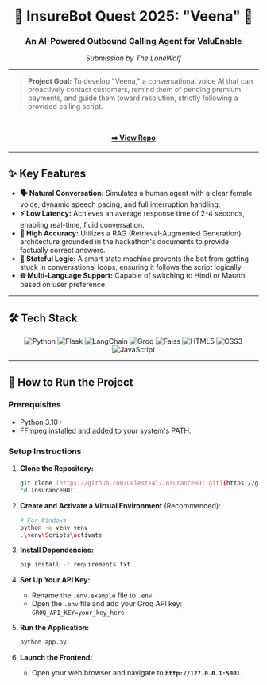 <div align="center">

# 🤖 InsureBot Quest 2025: "Veena" 🤖

### An AI-Powered Outbound Calling Agent for ValuEnable

_Submission by The LoneWolf_

</div>

---

> **Project Goal:** To develop "Veena," a conversational voice AI that can proactively contact customers, remind them of pending premium payments, and guide them toward resolution, strictly following a provided calling script.

<br>

<div align="center">

**[➡️ View Repo](https://github.com/Celest14l/InsuranceBOT/tree/main)**

</div>

---

## ✨ Key Features

-   **🗣️ Natural Conversation:** Simulates a human agent with a clear female voice, dynamic speech pacing, and full interruption handling.
-   **⚡ Low Latency:** Achieves an average response time of 2-4 seconds, enabling real-time, fluid conversation.
-   **🧠 High Accuracy:** Utilizes a RAG (Retrieval-Augmented Generation) architecture grounded in the hackathon's documents to provide factually correct answers.
-   **🤖 Stateful Logic:** A smart state machine prevents the bot from getting stuck in conversational loops, ensuring it follows the script logically.
-   **🌐 Multi-Language Support:** Capable of switching to Hindi or Marathi based on user preference.

---

## 🛠️ Tech Stack

<p align="center">
  <img src="https://img.shields.io/badge/Python-3776AB?style=for-the-badge&logo=python&logoColor=white" alt="Python"/>
  <img src="https://img.shields.io/badge/Flask-000000?style=for-the-badge&logo=flask&logoColor=white" alt="Flask"/>
  <img src="https://img.shields.io/badge/LangChain-000000?style=for-the-badge&logo=LangChain&logoColor=white" alt="LangChain"/>
  <img src="https://img.shields.io/badge/Groq-000000?style=for-the-badge&logo=groq&logoColor=white" alt="Groq"/>
  <img src="https://img.shields.io/badge/Faiss-4A90E2?style=for-the-badge&logo=faiss&logoColor=white" alt="Faiss"/>
  <img src="https://img.shields.io/badge/HTML5-E34F26?style=for-the-badge&logo=html5&logoColor=white" alt="HTML5"/>
  <img src="https://img.shields.io/badge/CSS3-1572B6?style=for-the-badge&logo=css3&logoColor=white" alt="CSS3"/>
  <img src="https://img.shields.io/badge/JavaScript-F7DF1E?style=for-the-badge&logo=javascript&logoColor=black" alt="JavaScript"/>
</p>

---

## 🚀 How to Run the Project

### Prerequisites

-   Python 3.10+
-   FFmpeg installed and added to your system's PATH.

### Setup Instructions

1.  **Clone the Repository:**
    ```bash
    git clone [https://github.com/Celest14l/InsuranceBOT.git](https://github.com/Celest14l/InsuranceBOT.git)
    cd InsuranceBOT
    ```

2.  **Create and Activate a Virtual Environment** (Recommended):
    ```bash
    # For Windows
    python -m venv venv
    .\venv\Scripts\activate
    ```

3.  **Install Dependencies:**
    ```bash
    pip install -r requirements.txt
    ```

4.  **Set Up Your API Key:**
    -   Rename the `.env.example` file to `.env`.
    -   Open the `.env` file and add your Groq API key: `GROQ_API_KEY=your_key_here`

5.  **Run the Application:**
    ```bash
    python app.py
    ```

6.  **Launch the Frontend:**
    -   Open your web browser and navigate to **`http://127.0.0.1:5001`**.
